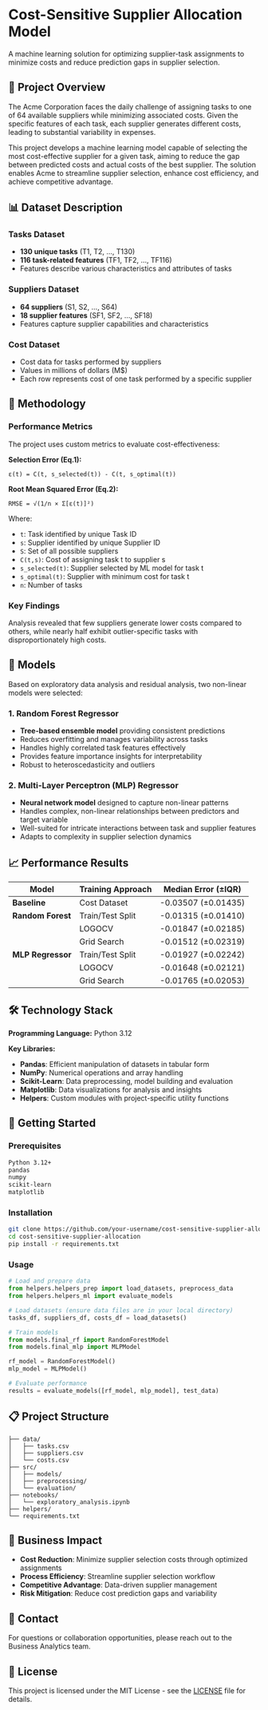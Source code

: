# Cost-Sensitive Supplier Allocation Model

A machine learning solution for optimizing supplier-task assignments to minimize costs and reduce prediction gaps in supplier selection.

## 🎯 Project Overview

The Acme Corporation faces the daily challenge of assigning tasks to one of 64 available suppliers while minimizing associated costs. Given the specific features of each task, each supplier generates different costs, leading to substantial variability in expenses.

This project develops a machine learning model capable of selecting the most cost-effective supplier for a given task, aiming to reduce the gap between predicted costs and actual costs of the best supplier. The solution enables Acme to streamline supplier selection, enhance cost efficiency, and achieve competitive advantage.

## 📊 Dataset Description

### Tasks Dataset
- **130 unique tasks** (T1, T2, ..., T130)
- **116 task-related features** (TF1, TF2, ..., TF116)
- Features describe various characteristics and attributes of tasks

### Suppliers Dataset  
- **64 suppliers** (S1, S2, ..., S64)
- **18 supplier features** (SF1, SF2, ..., SF18)
- Features capture supplier capabilities and characteristics

### Cost Dataset
- Cost data for tasks performed by suppliers
- Values in millions of dollars (M$)
- Each row represents cost of one task performed by a specific supplier

## 🔬 Methodology

### Performance Metrics

The project uses custom metrics to evaluate cost-effectiveness:

**Selection Error (Eq.1):**
```
ε(t) = C(t, s_selected(t)) - C(t, s_optimal(t))
```

**Root Mean Squared Error (Eq.2):**
```
RMSE = √(1/n × Σ[ε(t)]²)
```

Where:
- `t`: Task identified by unique Task ID
- `s`: Supplier identified by unique Supplier ID  
- `S`: Set of all possible suppliers
- `C(t,s)`: Cost of assigning task t to supplier s
- `s_selected(t)`: Supplier selected by ML model for task t
- `s_optimal(t)`: Supplier with minimum cost for task t
- `n`: Number of tasks

### Key Findings

Analysis revealed that few suppliers generate lower costs compared to others, while nearly half exhibit outlier-specific tasks with disproportionately high costs.

## 🤖 Models

Based on exploratory data analysis and residual analysis, two non-linear models were selected:

### 1. Random Forest Regressor
- **Tree-based ensemble model** providing consistent predictions
- Reduces overfitting and manages variability across tasks
- Handles highly correlated task features effectively
- Provides feature importance insights for interpretability
- Robust to heteroscedasticity and outliers

### 2. Multi-Layer Perceptron (MLP) Regressor
- **Neural network model** designed to capture non-linear patterns
- Handles complex, non-linear relationships between predictors and target variable
- Well-suited for intricate interactions between task and supplier features
- Adapts to complexity in supplier selection dynamics

## 📈 Performance Results

| Model | Training Approach | Median Error (±IQR) |
|-------|------------------|---------------------|
| **Baseline** | Cost Dataset | -0.03507 (±0.01435) |
| **Random Forest** | Train/Test Split | -0.01315 (±0.01410) |
| | LOGOCV | -0.01847 (±0.02185) |
| | Grid Search | -0.01512 (±0.02319) |
| **MLP Regressor** | Train/Test Split | -0.01927 (±0.02242) |
| | LOGOCV | -0.01648 (±0.02121) |
| | Grid Search | -0.01765 (±0.02053) |

## 🛠️ Technology Stack

**Programming Language:** Python 3.12

**Key Libraries:**
- **Pandas**: Efficient manipulation of datasets in tabular form
- **NumPy**: Numerical operations and array handling
- **Scikit-Learn**: Data preprocessing, model building and evaluation
- **Matplotlib**: Data visualizations for analysis and insights
- **Helpers**: Custom modules with project-specific utility functions

## 🚀 Getting Started

### Prerequisites
```bash
Python 3.12+
pandas
numpy
scikit-learn
matplotlib
```

### Installation
```bash
git clone https://github.com/your-username/cost-sensitive-supplier-allocation.git
cd cost-sensitive-supplier-allocation
pip install -r requirements.txt
```

### Usage
```python
# Load and prepare data
from helpers.helpers_prep import load_datasets, preprocess_data
from helpers.helpers_ml import evaluate_models

# Load datasets (ensure data files are in your local directory)
tasks_df, suppliers_df, costs_df = load_datasets()

# Train models
from models.final_rf import RandomForestModel
from models.final_mlp import MLPModel

rf_model = RandomForestModel()
mlp_model = MLPModel()

# Evaluate performance
results = evaluate_models([rf_model, mlp_model], test_data)
```

## 📋 Project Structure

```
├── data/
│   ├── tasks.csv
│   ├── suppliers.csv
│   └── costs.csv
├── src/
│   ├── models/
│   ├── preprocessing/
│   └── evaluation/
├── notebooks/
│   └── exploratory_analysis.ipynb
├── helpers/
└── requirements.txt
```

## 🎯 Business Impact

- **Cost Reduction**: Minimize supplier selection costs through optimized assignments
- **Process Efficiency**: Streamline supplier selection workflow
- **Competitive Advantage**: Data-driven supplier management
- **Risk Mitigation**: Reduce cost prediction gaps and variability

## 📧 Contact

For questions or collaboration opportunities, please reach out to the Business Analytics team.

## 📄 License

This project is licensed under the MIT License - see the [LICENSE](LICENSE) file for details.